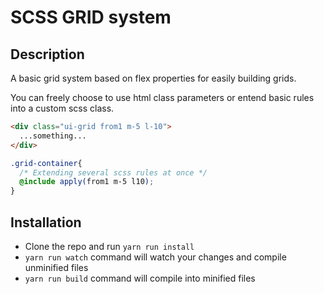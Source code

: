 # SCSS GRID system

## Description
A basic grid system based on flex properties for easily building grids.

You can freely choose to use html class parameters or entend basic rules into a custom scss class.

```html
<div class="ui-grid from1 m-5 l-10">
  ...something...
</div>
```


```scss
.grid-container{
  /* Extending several scss rules at once */
  @include apply(from1 m-5 l10);
}
```

## Installation
* Clone the repo and run ```yarn run install```
* ```yarn run watch``` command will watch your changes and compile unminified files
* ```yarn run build``` command will compile into minified files